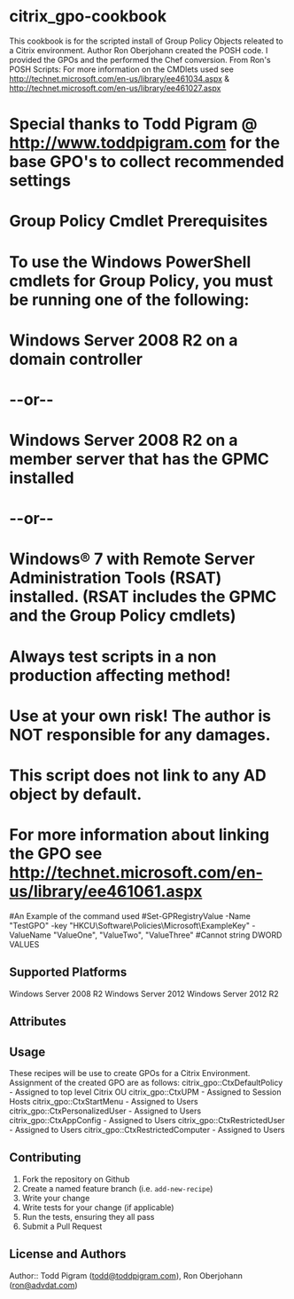 # citrix_gpo-cookbook

This cookbook is for the scripted install of Group Policy Objects releated to a Citrix environment. Author Ron Oberjohann created the POSH code. I provided the GPOs and the performed the Chef conversion.
From Ron's POSH Scripts:
For more information on the CMDlets used see http://technet.microsoft.com/en-us/library/ee461034.aspx & http://technet.microsoft.com/en-us/library/ee461027.aspx
# Special thanks to Todd Pigram @ http://www.toddpigram.com for the base GPO's to collect recommended settings
# Group Policy Cmdlet Prerequisites
# To use the Windows PowerShell cmdlets for Group Policy, you must be running one of the following: 
# Windows Server 2008 R2 on a domain controller
# --or--
# Windows Server 2008 R2 on a member server that has the GPMC installed
# --or--
# Windows® 7 with Remote Server Administration Tools (RSAT) installed. (RSAT includes the GPMC and the Group Policy cmdlets)

# Always test scripts in a non production affecting method!
# Use at your own risk! The author is NOT responsible for any damages.

# This script does not link to any AD object by default.
# For more information about linking the GPO see http://technet.microsoft.com/en-us/library/ee461061.aspx

#An Example of the command used
#Set-GPRegistryValue -Name "TestGPO" -key "HKCU\Software\Policies\Microsoft\ExampleKey" -ValueName "ValueOne", "ValueTwo", "ValueThree" 
#Cannot string DWORD VALUES

## Supported Platforms

Windows Server 2008 R2
Windows Server 2012
Windows Server 2012 R2

## Attributes

## Usage
These recipes will be use to create GPOs for a Citrix Environment. Assignment of the created GPO are as follows:
citrix_gpo::CtxDefaultPolicy - Assigned to top level Citrix OU
citrix_gpo::CtxUPM - Assigned to Session Hosts
citrix_gpo::CtxStartMenu - Assigned to Users 
citrix_gpo::CtxPersonalizedUser - Assigned to Users 
citrix_gpo::CtxAppConfig - Assigned to Users 
citrix_gpo::CtxRestrictedUser - Assigned to Users 
citrix_gpo::CtxRestrictedComputer - Assigned to Users 

## Contributing

1. Fork the repository on Github
2. Create a named feature branch (i.e. `add-new-recipe`)
3. Write your change
4. Write tests for your change (if applicable)
5. Run the tests, ensuring they all pass
6. Submit a Pull Request

## License and Authors

Author:: Todd Pigram (<todd@toddpigram.com>), Ron Oberjohann (<ron@advdat.com>)

